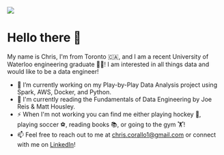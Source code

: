 <!--
**christophercorallo/christophercorallo** is a ✨ _special_ ✨ repository because its `README.md` (this file) appears on your GitHub profile.

Here are some ideas to get you started:

- 🔭 I’m currently working on ...
- 🌱 I’m currently learning ...
- 👯 I’m looking to collaborate on ...
- 🤔 I’m looking for help with ...
- 💬 Ask me about ...
- 📫 How to reach me: ...
- 😄 Pronouns: ...
- ⚡ Fun fact: ...
-->
![](https://komarev.com/ghpvc/?username=christophercorallo)

# Hello there 👋

My name is Chris, I'm from Toronto 🇨🇦, and I am a recent University of Waterloo engineering graduate 👨‍🎓! I am interested in all things data and would like to be a data engineer!
- 🔭 I’m currently working on my Play-by-Play Data Analysis project using Spark, AWS, Docker, and Python.
- 📖 I'm currently reading the Fundamentals of Data Engineering by Joe Reis & Matt Housley.
- ⚡ When I'm not working you can find me either playing hockey 🏒, playing soccer ⚽, reading books 📚, or going to the gym 🏋️!
- 📫 Feel free to reach out to me at <a href="chris.corallo1@gmail.com">chris.corallo1@gmail.com</a> or connect with me on <a href="https://www.linkedin.com/in/christopher-corallo-99a6801a4/">LinkedIn</a>!

